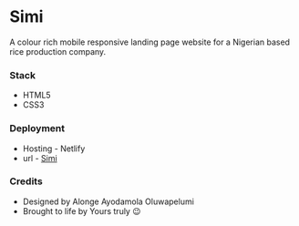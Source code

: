 # Simi
A colour rich mobile responsive landing page website for a Nigerian based rice production company.

### Stack
- HTML5
- CSS3

### Deployment
- Hosting - Netlify
- url - [Simi](https://simi-redesign.netlify.app/)

### Credits
- Designed by Alonge Ayodamola Oluwapelumi
- Brought to life by Yours truly 😉
